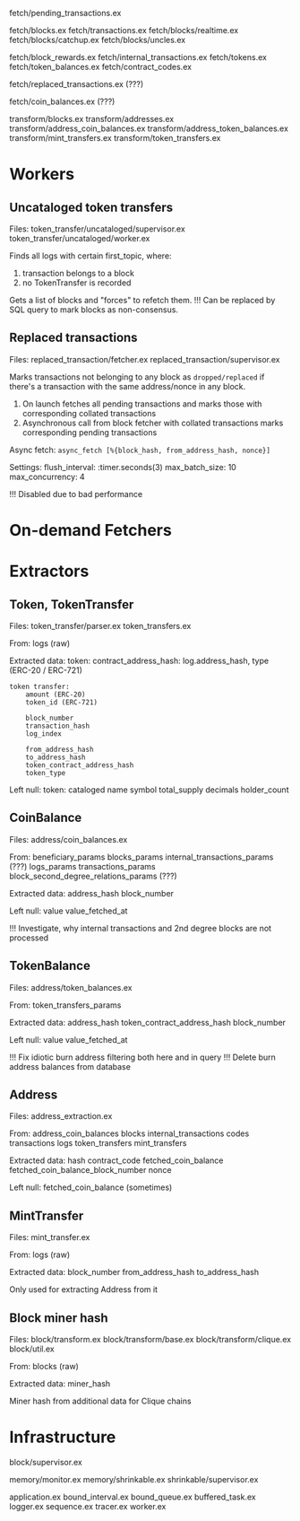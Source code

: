 fetch/pending_transactions.ex

fetch/blocks.ex
fetch/transactions.ex
fetch/blocks/realtime.ex
fetch/blocks/catchup.ex
fetch/blocks/uncles.ex

fetch/block_rewards.ex
fetch/internal_transactions.ex
fetch/tokens.ex
fetch/token_balances.ex
fetch/contract_codes.ex

fetch/replaced_transactions.ex (???)

fetch/coin_balances.ex (???)


transform/blocks.ex
transform/addresses.ex
transform/address_coin_balances.ex
transform/address_token_balances.ex
transform/mint_transfers.ex
transform/token_transfers.ex





































# Workers

## Uncataloged token transfers

Files:
	token_transfer/uncataloged/supervisor.ex
	token_transfer/uncataloged/worker.ex

Finds all logs with certain first_topic, where:
1. transaction belongs to a block
2. no TokenTransfer is recorded

Gets a list of blocks and "forces" to refetch them.
!!! Can be replaced by SQL query to mark blocks as non-consensus.


## Replaced transactions

Files:
	replaced_transaction/fetcher.ex
	replaced_transaction/supervisor.ex

Marks transactions not belonging to any block as `dropped/replaced` if there's a transaction with the same address/nonce in any block.
1. On launch fetches all pending transactions and marks those with corresponding collated transactions
2. Asynchronous call from block fetcher with collated transactions marks corresponding pending transactions

Async fetch: `async_fetch [%{block_hash, from_address_hash, nonce}]`

Settings:
	flush_interval: :timer.seconds(3)
	max_batch_size: 10
	max_concurrency: 4

!!! Disabled due to bad performance






# On-demand Fetchers








# Extractors

## Token, TokenTransfer

Files:
	token_transfer/parser.ex
	token_transfers.ex

From:
	logs (raw)

Extracted data:
	token:
		contract_address_hash: log.address_hash,
		type (ERC-20 / ERC-721)
	
	token transfer:
		amount (ERC-20)
		token_id (ERC-721)

		block_number
		transaction_hash
		log_index

		from_address_hash
		to_address_hash
		token_contract_address_hash
		token_type

Left null:
	token:
		cataloged
		name
		symbol
		total_supply
		decimals
		holder_count

## CoinBalance

Files:
	address/coin_balances.ex

From:
	beneficiary_params
	blocks_params
	internal_transactions_params (???)
	logs_params
	transactions_params
	block_second_degree_relations_params (???)

Extracted data:
	address_hash
	block_number

Left null:
	value
	value_fetched_at

!!! Investigate, why internal transactions and 2nd degree blocks are not processed

## TokenBalance

Files:
	address/token_balances.ex

From:
	token_transfers_params

Extracted data:
	address_hash
	token_contract_address_hash
	block_number

Left null:
	value
	value_fetched_at

!!! Fix idiotic burn address filtering both here and in query
!!! Delete burn address balances from database

## Address

Files:
	address_extraction.ex

From:
	address_coin_balances
	blocks
	internal_transactions
	codes
	transactions
	logs
	token_transfers
	mint_transfers

Extracted data:
	hash
	contract_code
	fetched_coin_balance
	fetched_coin_balance_block_number
	nonce

Left null:
	fetched_coin_balance (sometimes)

## MintTransfer

Files:
	mint_transfer.ex

From:
	logs (raw)

Extracted data:
	block_number
	from_address_hash
	to_address_hash

Only used for extracting Address from it

## Block miner hash

Files:
	block/transform.ex
	block/transform/base.ex
	block/transform/clique.ex
	block/util.ex

From:
	blocks (raw)

Extracted data:
	miner_hash

Miner hash from additional data for Clique chains


# Infrastructure














block/supervisor.ex




















memory/monitor.ex
memory/shrinkable.ex
shrinkable/supervisor.ex


application.ex
bound_interval.ex
bound_queue.ex
buffered_task.ex
logger.ex
sequence.ex
tracer.ex
worker.ex













